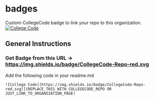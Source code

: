 # badges
Custom CollegeCode badge to link your repo to this organization. [![College Code](https://img.shields.io/badge/CollegeCode-Repo-red.svg)](https://github.com/CollegeCODE/badges/)

## General Instructions

### Get Badge from this URL -> https://img.shields.io/badge/CollegeCode-Repo-red.svg

Add the following code in your readme.md 

```
![College Code](https://img.shields.io/badge/CollegeCode-Repo-red.svg)](REPLACE_THIS_WITH_COLLEGECODE_REPO OR JUST_LINK_TO_ORGANIZATION_PAGE)
```

